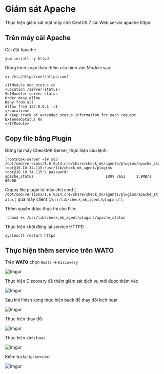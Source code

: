 # Giám sát Apache 

Thực hiện giám sát một máy chủ CentOS 7 cài Web server apache httpd

## Trên máy cài Apache 

Cài đặt Apache 

`yum install -y httpd`

Dùng trình soạn thảo thêm cấu hình vào Module sau:

`vi /etc/httpd/conf/httpd.conf`

```
<IfModule mod_status.c>
<Location /server-status>
SetHandler server-status
Order deny,allow
Deny from all
Allow from 127.0.0.1 ::1
</Location>
# Keep track of extended status information for each request
ExtendedStatus On
</IfModule>
```

## Copy file bằng Plugin

Đứng tại máy CheckMK Server, thực hiện câu lệnh:

```
[root@cmk-server ~]# scp /opt/omd/versions/1.6.0p14.cre/share/check_mk/agents/plugins/apache_status root@10.10.34.115:/usr/lib/check_mk_agent/plugins
root@10.10.34.115's password:
apache_status                                 100% 7651     1.9MB/s   00:00
```

Coppy file plugin từ máy chủ omd ( `/opt/omd/versions/1.6.0p14.cre/share/check_mk/agents/plugins/apache_status` ) qua máy client (`/usr/lib/check_mk_agent/plugins/` ).

Thêm quyền được thực thi cho File:

` chmod +x /usr/lib/check_mk_agent/plugins/apache_status`

Thực hiện khởi động lại service HTTPD

`systemctl restart httpd`

## Thực hiện thêm service trên WATO

Trên **WATO** chọn `Hosts` -> `Discovery`

![Imgur](https://i.imgur.com/y9tDtVe.png)

Thực hiện Discovery để thêm giám sát dịch vụ mới được thêm vào

![Imgur](https://i.imgur.com/mj8sNzk.png)

Sau khi finish xong thực hiện back để thay đổi kích hoạt

![Imgur](https://i.imgur.com/uK2aJeZ.png)

Thực hiện thay đổi

![Imgur](https://i.imgur.com/VxxuG3I.png)

Thực hiện kích hoạt

![Imgur](https://i.imgur.com/gTujgRc.png)

Kiểm tra lại tại service

![Imgur](https://i.imgur.com/L4Yj12a.png)